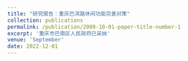 ```yaml
---
title: "研究报告：重庆巴滨路休闲功能完善对策"
collection: publications
permalink: /publication/2009-10-01-paper-title-number-1
excerpt: '重庆市巴南区人民政府已采纳'
venue: 'September'
date: 2022-12-01
---
```

